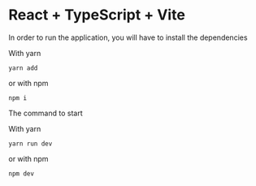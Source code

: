 # React + TypeScript + Vite

In order to run the application, you will have to install the dependencies

With yarn

`yarn add`

or with npm

`npm i`

The command to start

With yarn

`yarn run dev`

or with npm

`npm dev`
